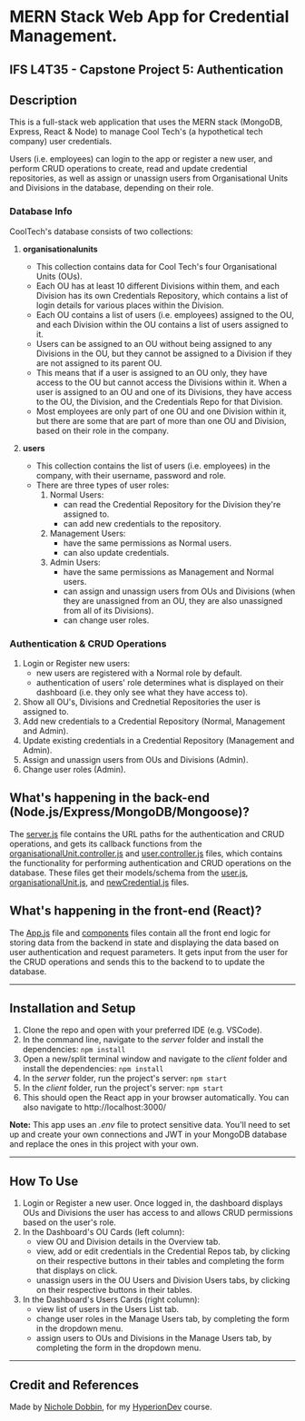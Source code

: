 # **MERN Stack Web App for Credential Management.**

## **IFS L4T35 - Capstone Project 5: Authentication**

## **Description**
This is a full-stack web application that uses the MERN stack (MongoDB, Express, React & Node) to manage Cool Tech's (a hypothetical tech company) user credentials. 

Users (i.e. employees) can login to the app or register a new user, and perform CRUD operations to create, read and update credential repositories, as well as assign or unassign users from Organisational Units and Divisions in the database, depending on their role.

### **Database Info** ###
CoolTech's database consists of two collections: 
1. **organisationalunits**
    * This collection contains data for Cool Tech's four Organisational Units (OUs). 
    * Each OU has at least 10 different Divisions within them, and each Division has its own Credentials Repository, which contains a list of login details for various places within the Division.
    * Each OU contains a list of users (i.e. employees) assigned to the OU, and each Division within the OU contains a list of users assigned to it.
    * Users can be assigned to an OU without being assigned to any Divisions in the OU, but they cannot be assigned to a Division if they are not assigned to its parent OU. 
    * This means that if a user is assigned to an OU only, they have access to the OU but cannot access the Divisions within it. When a user is assigned to an OU and one of its Divisions, they have access to the OU, the Division, and the Credentials Repo for that Division.
    * Most employees are only part of one OU and one Division within it, but there are some that are part of more than one OU and Division, based on their role in the company. 

2. **users**
    * This collection contains the list of users (i.e. employees) in the company, with their username, password and role.
    * There are three types of user roles:
        1. Normal Users: 
            - can read the Credential Repository for the Division they're assigned to.
            - can add new credentials to the repository.
        2. Management Users: 
            - have the same permissions as Normal users.
            - can also update credentials.
        3. Admin Users: 
            - have the same permissions as Management and Normal users.
            - can assign and unassign users from OUs and Divisions (when they are unassigned from an OU, they are also unassigned from all of its Divisions).
            - can change user roles.

### **Authentication & CRUD Operations** ###
1. Login or Register new users:
    - new users are registered with a Normal role by default.
    - authentication of users' role determines what is displayed on their dashboard (i.e. they only see what they have access to).
2. Show all OU's, Divisions and Crednetial Repositories the user is assigned to.
3. Add new credentials to a Credential Repository (Normal, Management and Admin).
4. Update existing credentials in a Credential Repository (Management and Admin).
5. Assign and unassign users from OUs and Divisions (Admin).
6. Change user roles  (Admin).

## What's happening in the back-end (Node.js/Express/MongoDB/Mongoose)?
The [server.js](/server/server.js) file contains the URL paths for the authentication and CRUD operations, and gets its callback functions from the [organisationalUnit.controller.js](/server/controllers/organisationalUnit.controller.js) and [user.controller.js](/server/controllers/user.controller.js) files, which contains the functionality for performing authentication and CRUD operations on the database. These files get their models/schema from the [user.js](/server/models/user.js), [organisationalUnit.js](/server/models/organisationalUnit.js), and [newCredential.js](/server/models/newCredential.js) files.

## What's happening in the front-end (React)?
The [App.js](/server/client/src/App.js) file and [components](/server/client/src/components/) files contain all the front end logic for storing data from the backend in state and displaying the data based on user authentication and request parameters. It gets input from the user for the CRUD operations and sends this to the backend to to update the database.

<hr>

## **Installation and Setup**
1. Clone the repo and open with your preferred IDE (e.g. VSCode).
2. In the command line, navigate to the *server* folder and install the dependencies: `npm install`
3. Open a new/split terminal window and navigate to the *client* folder and install the dependencies: `npm install`
4. In the *server* folder, run the project's server: `npm start`
5. In the *client* folder, run the project's server: `npm start`
6. This should open the React app in your browser automatically. You can also navigate to http://localhost:3000/

**Note:**
This app uses an *.env* file to protect sensitive data. You'll need to set up and create your own connections and JWT in your MongoDB database and replace the ones in this project with your own.
<hr>

## **How To Use**
1. Login or Register a new user. Once logged in, the dashboard displays OUs and Divisions the user has access to and allows CRUD permissions based on the user's role. 
2. In the Dashboard's OU Cards (left column):
    - view OU and Division details in the Overview tab.
    - view, add or edit credentials in the Credential Repos tab, by clicking on their respective buttons in their tables and completing the form that displays on click.
    - unassign users in the OU Users and Division Users tabs, by clicking on their respective buttons in their tables.
3. In the Dashboard's Users Cards (right column):
    - view list of users in the Users List tab.
    - change user roles in the Manage Users tab, by completing the form in the dropdown menu.
    - assign users to OUs and Divisions in the Manage Users tab, by completing the form in the dropdown menu.

<hr>

## **Credit and References**
Made by [Nichole Dobbin](https://github.com/nicholedobbin), for my [HyperionDev](https://www.hyperiondev.com/) course.